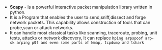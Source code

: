 - **Scapy** - Is a powerful interactive packet manipulation library written in python.
- It is a Program that enables the user to send,sniff,dissect and forge network packets. This capability allows construction of tools that can probe,scan or attack networks.
- It can handle most classical tasks like scanning, traceroute, probing, unit tests, attacks or network discovery, It can replace `hping arpspoof arp-sk arping p0f and even some parts of Nmap, tcpdump and tshark`


